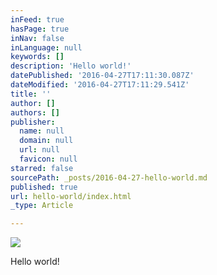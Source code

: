 ```yaml
---
inFeed: true
hasPage: true
inNav: false
inLanguage: null
keywords: []
description: 'Hello world!'
datePublished: '2016-04-27T17:11:30.087Z'
dateModified: '2016-04-27T17:11:29.541Z'
title: ''
author: []
authors: []
publisher:
  name: null
  domain: null
  url: null
  favicon: null
starred: false
sourcePath: _posts/2016-04-27-hello-world.md
published: true
url: hello-world/index.html
_type: Article

---
```

![](https://the-grid-user-content.s3-us-west-2.amazonaws.com/18f5e3a5-d0af-4e40-9ecd-c58b6b1b0c70.png)

Hello world!